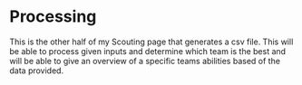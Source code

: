 # Processing
 
This is the other half of my Scouting page that generates a csv file. This will be able to process given inputs and determine which team is the best and will be able to give an overview of a specific teams abilities based of the data provided.
